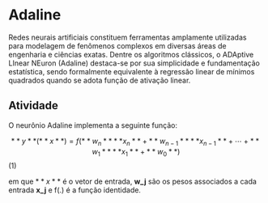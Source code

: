 # Adaline

Redes neurais artificiais constituem ferramentas amplamente utilizadas para modelagem de fenômenos complexos em diversas áreas de engenharia e ciências exatas. Dentre os algoritmos clássicos, o ADAptive LInear NEuron (Adaline) destaca-se por sua simplicidade e fundamentação estatística, sendo formalmente equivalente à regressão linear de mínimos quadrados quando se adota função de ativação linear.

## Atividade

O neurônio Adaline implementa a seguinte função:

$$
**y**(**x**) = f(**w_n** **x_n** + **w_{n-1}** **x_{n-1}** + \cdots + **w_1** **x_1** + **w_0**)
$$ (1)

em que $**x**$ é o vetor de entrada, **w_j** são os pesos associados a cada entrada **x_j** e f(.) é a função identidade.
